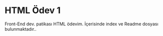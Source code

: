 ﻿# HTML Ödev 1
Front-End dev. patikası HTML ödevim. İçerisinde index ve Readme dosyası bulunmaktadır..
